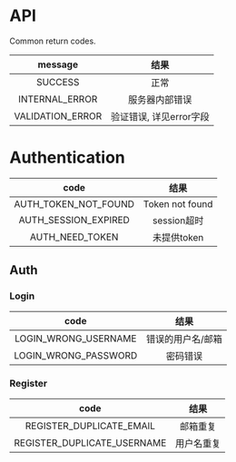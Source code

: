 # API
Common return codes.

|        message         |         结果          |
|:----------------------:|:--------------------:|
|        SUCCESS         |         正常          |
|     INTERNAL_ERROR     |     服务器内部错误      |
|    VALIDATION_ERROR    | 验证错误, 详见error字段 |


# Authentication

|         code         |       结果       |
|:--------------------:|:---------------:|
| AUTH_TOKEN_NOT_FOUND | Token not found |
| AUTH_SESSION_EXPIRED |   session超时    |
|   AUTH_NEED_TOKEN    |   未提供token    |


## Auth

### Login

|         code         |         结果          |
|:--------------------:|:--------------------:|
| LOGIN_WRONG_USERNAME |    错误的用户名/邮箱    |
| LOGIN_WRONG_PASSWORD |       密码错误        |
### Register

|            code             |         结果          |
|:---------------------------:|:--------------------:|
|  REGISTER_DUPLICATE_EMAIL   |       邮箱重复        |
| REGISTER_DUPLICATE_USERNAME |       用户名重复       |
